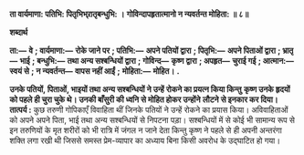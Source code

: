 **ता वार्यमाणा: पतिभि: पितृभिभ्र्रातृबन्धुभि: ।** **गोविन्दापहृतात्मानो न न्यवर्तन्त मोहिता: ॥ ८॥** 

**शब्दार्थ** 

**ता:—** **वे** **; वार्यमाणा:—** **रोके जाने पर** **; पतिभि:—** **अपने पतियों द्वारा** **; पितृभि:—** **अपने पिताओं द्वारा** **; भ्रातृ—** **भाई** **; बन्धुभि:—** **तथा अन्य सश्बन्धियों द्वारा** **; गोविन्द—** **कृष्ण द्वारा** **; अपहृत—** **चुराई गई** **; आत्मान:—** **स्वयं से** **; न न्यवर्तन्त—** **वापस नहीं आईं** **;** **मोहिता:—** **मोहित।** **.** 

**उनके पतियों, पिताओं, भाइयों तथा अन्य सश्बन्धियों ने उन्हें रोकने का प्रयत्न किया किन्तु** **कृष्ण उनके हृदयों को पहले ही चुरा चुके थे। उनकी बाँसुरी की ध्वनि से मोहित होकर उन्होंने** **लौटने से इनकार कर दिया।** **तात्पर्य :** कुछ तरुणी गोपिकाएँ विवाहिता थीं जिनके पतियों ने उन्हें रोकने का प्रयास किया। अविवाहिताओं को अपने अपने पिता, भाई तथा अन्य सश्बन्धियों से निपटना पड़ा। सश्बन्धियों में से कोई भी सामान्य रूप से इन तरुणियों के मृत शरीरों को भी रात्रि में जंगल न जाने देता किन्तु कृष्ण ने पहले से ही अपनी अन्तरंगा शक्ति लगा रखी थी जिससे समस्त प्रेम-व्यापार का अध्याय बिना किसी अवरोध के उद्घाटित हो गया।  